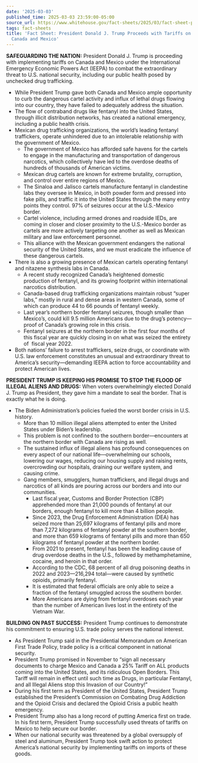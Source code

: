```yaml
---
date: '2025-03-03'
published_time: 2025-03-03 23:59:00-05:00
source_url: https://www.whitehouse.gov/fact-sheets/2025/03/fact-sheet-president-donald-j-trump-proceeds-with-tariffs-on-imports-from-canada-and-mexico/
tags: fact-sheets
title: 'Fact Sheet: President Donald J. Trump Proceeds with Tariffs on Imports from
  Canada and Mexico'
---
```

 
**SAFEGUARDING THE NATION:** President Donald J. Trump is proceeding
with implementing tariffs on Canada and Mexico under the International
Emergency Economic Powers Act (IEEPA) to combat the extraordinary threat
to U.S. national security, including our public health posed by
unchecked drug trafficking.

-   While President Trump gave both Canada and Mexico ample opportunity
    to curb the dangerous cartel activity and influx of lethal drugs
    flowing into our country, they have failed to adequately address the
    situation.
-   The flow of contraband drugs like fentanyl into the United States,
    through illicit distribution networks, has created a national
    emergency, including a public health crisis.
-   Mexican drug trafficking organizations, the world’s leading fentanyl
    traffickers, operate unhindered due to an intolerable relationship
    with the government of Mexico.
    -   The government of Mexico has afforded safe havens for the
        cartels to engage in the manufacturing and transportation of
        dangerous narcotics, which collectively have led to the overdose
        deaths of hundreds of thousands of American victims.
    -   Mexican drug cartels are known for extreme brutality,
        corruption, and control over entire regions of Mexico.
    -   The Sinaloa and Jalisco cartels manufacture fentanyl in
        clandestine labs they oversee in Mexico, in both powder form and
        pressed into fake pills, and traffic it into the United States
        through the many entry points they control. 97% of seizures
        occur at the U.S.-Mexico border.
    -   Cartel violence, including armed drones and roadside IEDs, are
        coming in closer and closer proximity to the U.S.-Mexico border
        as cartels are more actively targeting one another as well as
        Mexican military and law enforcement personnel.
    -   This alliance with the Mexican government endangers the national
        security of the United States, and we must eradicate the
        influence of these dangerous cartels.
-   There is also a growing presence of Mexican cartels operating
    fentanyl and nitazene synthesis labs in Canada. 
    -   A recent study recognized Canada’s heightened domestic
        production of fentanyl, and its growing footprint within
        international narcotics distribution.
    -   Canada-based drug trafficking organizations maintain robust
        “super labs,” mostly in rural and dense areas in western Canada,
        some of which can produce 44 to 66 pounds of fentanyl weekly.
    -   Last year’s northern border fentanyl seizures, though smaller
        than Mexico’s, could kill 9.5 million Americans due to the
        drug’s potency—proof of Canada’s growing role in this crisis.
    -   Fentanyl seizures at the northern border in the first four
        months of this fiscal year are quickly closing in on what was
        seized the entirety of  fiscal year 2022.
-   Both nations’ failure to arrest traffickers, seize drugs, or
    coordinate with U.S. law enforcement constitutes an unusual and
    extraordinary threat to America’s security—demanding IEEPA action to
    force accountability and protect American lives.

**PRESIDENT TRUMP IS KEEPING HIS PROMISE TO STOP THE FLOOD OF ILLEGAL
ALIENS AND DRUGS:** When voters overwhelmingly elected Donald J. Trump
as President, they gave him a mandate to seal the border. That is
exactly what he is doing.

-   The Biden Administration’s policies fueled the worst border crisis
    in U.S. history.
    -   More than 10 million illegal aliens attempted to enter the
        United States under Biden’s leadership.
    -   This problem is not confined to the southern border—encounters
        at the northern border with Canada are rising as well.
    -   The sustained influx of illegal aliens has profound consequences
        on every aspect of our national life—overwhelming our schools,
        lowering our wages, reducing our housing supply and raising
        rents, overcrowding our hospitals, draining our welfare system,
        and causing crime.  
    -   Gang members, smugglers, human traffickers, and illegal drugs
        and narcotics of all kinds are pouring across our borders and
        into our communities. 
        -   Last fiscal year, Customs and Border Protection (CBP)
            apprehended more than 21,000 pounds of fentanyl at our
            borders, enough fentanyl to kill more than 4 billion people.
        -   Since 2023, the Drug Enforcement Administration (DEA) has
            seized more than 25,697 kilograms of fentanyl pills and more
            than 7,272 kilograms of fentanyl powder at the southern
            border, and more than 659 kilograms of fentanyl pills and
            more than 650 kilograms of fentanyl powder at the northern
            border.
        -   From 2021 to present, fentanyl has been the leading cause of
            drug overdose deaths in the U.S., followed by
            methamphetamine, cocaine, and heroin in that order.
        -   According to the CDC, 68 percent of all drug poisoning
            deaths in 2022 and 2023—216,294 total—were caused by
            synthetic opioids, primarily fentanyl.
        -   It is estimated that federal officials are only able to
            seize a fraction of the fentanyl smuggled across the
            southern border.  
        -   More Americans are dying from fentanyl overdoses each year
            than the number of American lives lost in the entirety of
            the Vietnam War.

**BUILDING ON PAST SUCCESS:** President Trump continues to demonstrate
his commitment to ensuring U.S. trade policy serves the national
interest.

-   As President Trump said in the Presidential Memorandum on American
    First Trade Policy, trade policy is a critical component in national
    security.
-   President Trump promised in November to “sign all necessary
    documents to charge Mexico and Canada a 25% Tariff on ALL products
    coming into the United States, and its ridiculous Open Borders. This
    Tariff will remain in effect until such time as Drugs, in particular
    Fentanyl, and all Illegal Aliens stop this Invasion of our Country!”
-   During his first term as President of the United States, President
    Trump established the President’s Commission on Combating Drug
    Addiction and the Opioid Crisis and declared the Opioid Crisis a
    public health emergency.
-   President Trump also has a long record of putting America first on
    trade. In his first term, President Trump successfully used threats
    of tariffs on Mexico to help secure our border.
-   When our national security was threatened by a global oversupply of
    steel and aluminum, President Trump took swift action to protect
    America’s national security by implementing tariffs on imports of
    these goods.
